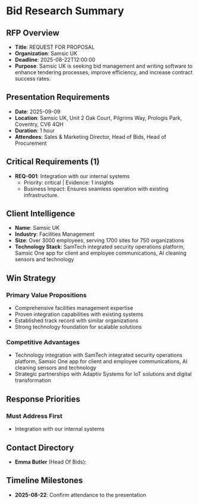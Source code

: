 # Bid Research Summary
        
## RFP Overview
- **Title**: REQUEST FOR PROPOSAL
- **Organization**: Samsic UK
- **Deadline**: 2025-08-22T12:00:00
- **Purpose**: Samsic UK is seeking bid management and writing software to enhance tendering processes, improve efficiency, and increase contract success rates.

## Presentation Requirements
- **Date**: 2025-09-09
- **Location**: Samsic UK, Unit 2 Oak Court, Pilgrims Way, Prologis Park, Coventry, CV6 4QH
- **Duration**: 1 hour
- **Attendees**: Sales & Marketing Director, Head of Bids, Head of Procurement

## Critical Requirements (1)
- **REQ-001**: Integration with our internal systems
  - Priority: critical | Evidence: 1 insights
  - Business Impact: Ensures seamless operation with existing infrastructure.


## Client Intelligence
- **Name**: Samsic UK
- **Industry**: Facilities Management
- **Size**: Over 3000 employees, serving 1700 sites for 750 organizations
- **Technology Stack**: SamTech integrated security operations platform, Samsic One app for client and employee communications, AI cleaning sensors and technology

## Win Strategy
### Primary Value Propositions
- Comprehensive facilities management expertise
- Proven integration capabilities with existing systems
- Established track record with similar organizations
- Strong technology foundation for scalable solutions

### Competitive Advantages
- Technology integration with SamTech integrated security operations platform, Samsic One app for client and employee communications, AI cleaning sensors and technology
- Strategic partnerships with Adaptiv Systems for IoT solutions and digital transformation

## Response Priorities
### Must Address First
- Integration with our internal systems

## Contact Directory
- **Emma Butler** (Head Of Bids): 

## Timeline Milestones
- **2025-08-22**: Confirm attendance to the presentation
